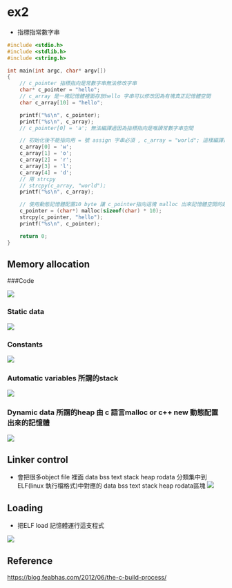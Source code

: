 # ex2

- 指標指常數字串

```c
#include <stdio.h>
#include <stdlib.h>
#include <string.h>

int main(int argc, char* argv[])
{
    // c_pointer 指標指向是常數字串無法修改字串
    char* c_pointer = "hello";
    // c_array 是一塊記憶體裡面存放hello 字串可以修改因為有塊真正記憶體空間
    char c_array[10] = "hello";

    printf("%s\n", c_pointer);
    printf("%s\n", c_array);
    // c_pointer[0] = 'a'; 無法編譯過因為指標指向是唯讀常數字串空間

    // 初始化後不能指向用 = 號 assign 字串必須 , c_array = "world"; 這樣編譯過不了必須像下面這樣一個個填進去或是用strcpy
    c_array[0] = 'w';
    c_array[1] = 'o';
    c_array[2] = 'r';
    c_array[3] = 'l';
    c_array[4] = 'd';
    // 用 strcpy
    // strcpy(c_array, "world");
    printf("%s\n", c_array);

    // 使用動態記憶體配置10 byte 讓 c_pointer指向這塊 malloc 出來記憶體空間的起始位置
    c_pointer = (char*) malloc(sizeof(char) * 10);
    strcpy(c_pointer, "hello");
    printf("%s\n", c_pointer);

    return 0;
}

```

## Memory allocation

###Code

![](./images/image1.png)

### Static data
![](./images/image2.png)

### Constants
![](./images/image3.png)

### Automatic variables 所謂的stack
![](./images/image4.png)

### Dynamic data 所謂的heap 由 c 語言malloc or c++ new 動態配置出來的記憶體 
![](./images/image5.png)

## Linker control
- 會把很多object file 裡面 data bss text stack heap rodata 分類集中到ELF(linux 執行檔格式)中對應的 data bss text stack heap rodata區塊
![](./images/image6.png)


## Loading
- 把ELF load 記憶體運行這支程式

![](./images/image10.png)


## Reference 
https://blog.feabhas.com/2012/06/the-c-build-process/
